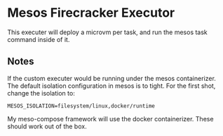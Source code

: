 # Mesos Firecracker Executor

This executer will deploy a microvm per task, and run the mesos task command inside of it.

## Notes

If the custom executer would be running under the mesos containerizer. The default isolation configuration in mesos
is to tight. For the first shot, change the isolation to:

```
MESOS_ISOLATION=filesystem/linux,docker/runtime
```

My meso-compose framework will use the docker containerizer. These should work out of the box.

